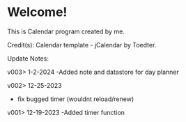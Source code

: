 # Welcome!

This is Calendar program created by me.

Credit(s): 
Calendar template - jCalendar by Toedter.

Update Notes:

v003> 1-2-2024
-Added note and datastore for day planner

v002> 12-25-2023
- fix bugged timer (wouldnt reload/renew)

v001> 12-19-2023
-Added timer function

